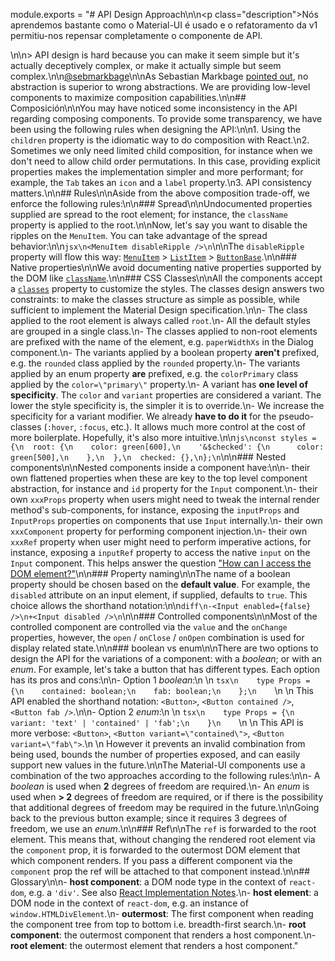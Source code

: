 module.exports = "# API Design Approach\n\n<p class=\"description\">Nós aprendemos bastante como o Material-UI é usado e o refatoramento da v1 permitiu-nos repensar completamente o componente de API.</p>\n\n> API design is hard because you can make it seem simple but it's actually deceptively complex, or make it actually simple but seem complex.\n\n[@sebmarkbage](https://twitter.com/sebmarkbage/status/728433349337841665)\n\nAs Sebastian Markbage [pointed out](https://2014.jsconf.eu/speakers/sebastian-markbage-minimal-api-surface-area-learning-patterns-instead-of-frameworks.html), no abstraction is superior to wrong abstractions. We are providing low-level components to maximize composition capabilities.\n\n## Composición\n\nYou may have noticed some inconsistency in the API regarding composing components. To provide some transparency, we have been using the following rules when designing the API:\n\n1. Using the `children` property is the idiomatic way to do composition with React.\n2. Sometimes we only need limited child composition, for instance when we don't need to allow child order permutations. In this case, providing explicit properties makes the implementation simpler and more performant; for example, the `Tab` takes an `icon` and a `label` property.\n3. API consistency matters.\n\n## Rules\n\nAside from the above composition trade-off, we enforce the following rules:\n\n### Spread\n\nUndocumented properties supplied are spread to the root element; for instance, the `className` property is applied to the root.\n\nNow, let's say you want to disable the ripples on the `MenuItem`. You can take advantage of the spread behavior:\n\n```jsx\n<MenuItem disableRipple />\n```\n\nThe `disableRipple` property will flow this way: [`MenuItem`](/api/menu-item/) > [`ListItem`](/api/list-item/) > [`ButtonBase`](/api/button-base/).\n\n### Native properties\n\nWe avoid documenting native properties supported by the DOM like [`className`](/customization/components/#overriding-styles-with-class-names).\n\n### CSS Classes\n\nAll the components accept a [`classes`](/customization/components/#overriding-styles-with-classes) property to customize the styles. The classes design answers two constraints: to make the classes structure as simple as possible, while sufficient to implement the Material Design specification.\n\n- The class applied to the root element is always called `root`.\n- All the default styles are grouped in a single class.\n- The classes applied to non-root elements are prefixed with the name of the element, e.g. `paperWidthXs` in the Dialog component.\n- The variants applied by a boolean property **aren't** prefixed, e.g. the `rounded` class applied by the `rounded` property.\n- The variants applied by an enum property **are** prefixed, e.g. the `colorPrimary` class applied by the `color=\"primary\"` property.\n- A variant has **one level of specificity**. The `color` and `variant` properties are considered a variant. The lower the style specificity is, the simpler it is to override.\n- We increase the specificity for a variant modifier. We already **have to do it** for the pseudo-classes (`:hover`, `:focus`, etc.). It allows much more control at the cost of more boilerplate. Hopefully, it's also more intuitive.\n\n```js\nconst styles = {\n  root: {\n    color: green[600],\n    '&$checked': {\n      color: green[500],\n    },\n  },\n  checked: {},\n};\n```\n\n### Nested components\n\nNested components inside a component have:\n\n- their own flattened properties when these are key to the top level component abstraction, for instance and `id` property for the `Input` component.\n- their own `xxxProps` property when users might need to tweak the internal render method's sub-components, for instance, exposing the `inputProps` and `InputProps` properties on components that use `Input` internally.\n- their own `xxxComponent` property for performing component injection.\n- their own `xxxRef` property when user might need to perform imperative actions, for instance, exposing a `inputRef` property to access the native `input` on the `Input` component. This helps answer the question [\"How can I access the DOM element?\"](/getting-started/faq/#how-can-i-access-the-dom-element)\n\n### Property naming\n\nThe name of a boolean property should be chosen based on the **default value**. For example, the `disabled` attribute on an input element, if supplied, defaults to `true`. This choice allows the shorthand notation:\n\n```diff\n-<Input enabled={false} />\n+<Input disabled />\n```\n\n### Controlled components\n\nMost of the controlled component are controlled via the `value` and the `onChange` properties, however, the `open` / `onClose` / `onOpen` combination is used for display related state.\n\n### boolean vs enum\n\nThere are two options to design the API for the variations of a component: with a *boolean*; or with an *enum*. For example, let's take a button that has different types. Each option has its pros and cons:\n\n- Option 1 *boolean*:\n    \n    ```tsx\n    type Props = {\n    contained: boolean;\n    fab: boolean;\n    };\n    ```\n    \n    This API enabled the shorthand notation: `<Button>`, `<Button contained />`, `<Button fab />`.\n\n- Option 2 *enum*:\n    \n    ```tsx\n    type Props = {\n      variant: 'text' | 'contained' | 'fab';\n    }\n    ```\n    \n    This API is more verbose: `<Button>`, `<Button variant=\"contained\">`, `<Button variant=\"fab\">`.\n    \n    However it prevents an invalid combination from being used, bounds the number of properties exposed, and can easily support new values in the future.\n\nThe Material-UI components use a combination of the two approaches according to the following rules:\n\n- A *boolean* is used when **2** degrees of freedom are required.\n- An *enum* is used when **> 2** degrees of freedom are required, or if there is the possibility that additional degrees of freedom may be required in the future.\n\nGoing back to the previous button example; since it requires 3 degrees of freedom, we use an *enum*.\n\n### Ref\n\nThe `ref` is forwarded to the root element. This means that, without changing the rendered root element via the `component` prop, it is forwarded to the outermost DOM element that which component renders. If you pass a different component via the `component` prop the ref will be attached to that component instead.\n\n## Glossary\n\n- **host component**: a DOM node type in the context of `react-dom`, e.g. a `'div'`. See also [React Implementation Notes](https://reactjs.org/docs/implementation-notes.html#mounting-host-elements).\n- **host element**: a DOM node in the context of `react-dom`, e.g. an instance of `window.HTMLDivElement`.\n- **outermost**: The first component when reading the component tree from top to bottom i.e. breadth-first search.\n- **root component**: the outermost component that renders a host component.\n- **root element**: the outermost element that renders a host component."
